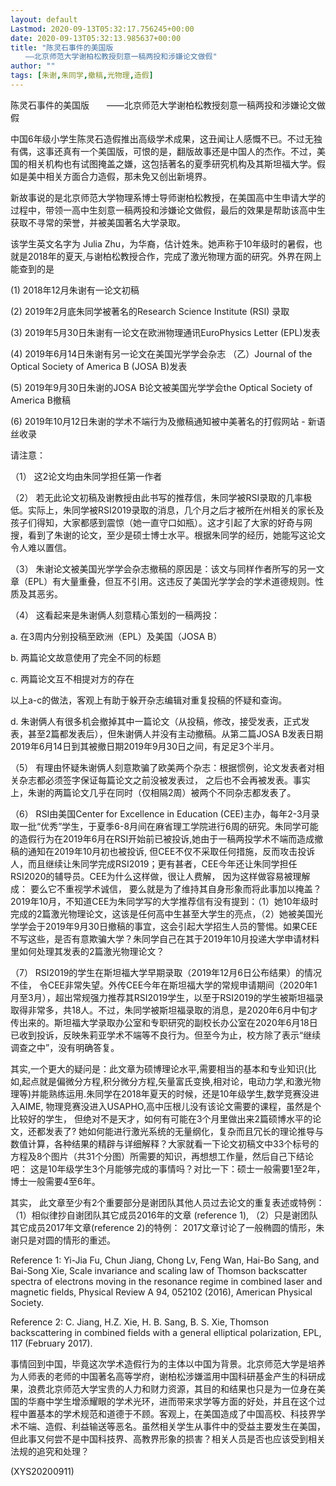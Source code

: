 ```yaml
---
layout: default
Lastmod: 2020-09-13T05:32:17.756245+00:00
date: 2020-09-13T05:32:13.985637+00:00
title: "陈灵石事件的美国版
　　——北京师范大学谢柏松教授刻意一稿两投和涉嫌论文做假"
author: ""
tags: [朱谢,朱同学,撤稿,光物理,造假]
---
```


陈灵石事件的美国版　　——北京师范大学谢柏松教授刻意一稿两投和涉嫌论文做假

中国6年级小学生陈灵石造假推出高级学术成果，这丑闻让人感慨不已。不过无独有偶，这事还真有一个美国版，可恨的是，翻版故事还是中国人的杰作。不过，美国的相关机构也有试图掩盖之嫌，这包括著名的夏季研究机构及其斯坦福大学。假如是美中相关方面合力造假，那未免又创出新境界。

新故事说的是北京师范大学物理系博士导师谢柏松教授，在美国高中生申请大学的过程中，带领一高中生刻意一稿两投和涉嫌论文做假，最后的效果是帮助该高中生获取不寻常的荣誉，并被美国著名大学录取。

该学生英文名字为 Julia Zhu，为华裔，估计姓朱。她声称于10年级时的暑假，也就是2018年的夏天,与谢柏松教授合作，完成了激光物理方面的研究。外界在网上能查到的是

(1) 2018年12月朱谢有一论文初稿

(2) 2019年2月底朱同学被著名的Research Science Institute (RSI) 录取

(3) 2019年5月30日朱谢有一论文在欧洲物理通讯EuroPhysics Letter (EPL)发表

(4) 2019年6月14日朱谢有另一论文在美国光学学会杂志 （乙）Journal of the Optical Society of America B (JOSA B)发表

(5) 2019年9月30日朱谢的JOSA B论文被美国光学学会the Optical Society of America B撤稿

(6) 2019年10月12日朱谢的学术不端行为及撤稿通知被中美著名的打假网站 - 新语丝收录

请注意：

（1）   这2论文均由朱同学担任第一作者

（2）   若无此论文初稿及谢教授由此书写的推荐信，朱同学被RSI录取的几率极低。实际上，朱同学被RSI2019录取的消息，几个月之后才被所在州相关的家长及孩子们得知，大家都感到震惊（她一直守口如瓶）。这才引起了大家的好奇与网搜，看到了朱谢的论文，至少是硕士博士水平。根据朱同学的经历，她能写这论文令人难以置信。

（3）   朱谢论文被美国光学学会杂志撤稿的原因是：该文与同样作者所写的另一文章（EPL）有大量重叠，但互不引用。这违反了美国光学学会的学术道德规则。性质及其恶劣。

（4）   这看起来是朱谢俩人刻意精心策划的一稿两投：

a.  在3周内分别投稿至欧洲（EPL）及美国（JOSA B）

b.  两篇论文故意使用了完全不同的标题

c.  两篇论文互不相提对方的存在

以上a-c的做法，客观上有助于躲开杂志编辑对重复投稿的怀疑和查询。

d.  朱谢俩人有很多机会撤掉其中一篇论文（从投稿，修改，接受发表，正式发表，甚至2篇都发表后），但朱谢俩人并没有主动撤稿。从第二篇JOSA B发表日期2019年6月14日到其被撤日期2019年9月30日之间，有足足3个半月。

（5）   有理由怀疑朱谢俩人刻意欺骗了欧美两个杂志：根据惯例，论文发表者对相关杂志都必须签字保证每篇论文之前没被发表过， 之后也不会再被发表。事实上，朱谢的两篇论文几乎在同时（仅相隔2周）被两个不同杂志都发表了。

（6）   RSI由美国Center for Excellence in Education (CEE)主办，每年2-3月录取一批“优秀”学生，于夏季6-8月间在麻省理工学院进行6周的研究。朱同学可能的造假行为在2019年6月在RSI开始前已被投诉,她由于一稿两投学术不端而造成撤稿的通知在2019年10月初也被投诉, 但CEE不仅不采取任何措施，反而攻击投诉人，而且继续让朱同学完成RSI2019；更有甚者，CEE今年还让朱同学担任RSI2020的辅导员。CEE为什么这样做，很让人费解， 因为这样做容易被理解成： 要么它不重视学术诚信， 要么就是为了维持其自身形象而将此事加以掩盖？ 2019年10月，不知道CEE为朱同学写的大学推荐信有没有提到：（1）她10年级时完成的2篇激光物理论文，这该是任何高中生甚至大学生的亮点，（2）她被美国光学学会于2019年9月30日撤稿的事宜，这会引起大学招生人员的警惕。如果CEE不写这些，是否有意欺骗大学？朱同学自己在其于2019年10月投递大学申请材料里如何处理其发表的2篇激光物理论文？

（7）   RSI2019的学生在斯坦福大学早期录取（2019年12月6日公布结果）的情况不佳， 令CEE非常失望。外传CEE今年在斯坦福大学的常规申请期间（2020年1月至3月），超出常规强力推荐其RSI2019学生，以至于RSI2019的学生被斯坦福录取得非常多，共18人。不过，朱同学被斯坦福录取的消息，是2020年6月中旬才传出来的。斯坦福大学录取办公室和专职研究的副校长办公室在2020年6月18日已收到投诉，反映朱莉亚学术不端等不良行为。但至今为止，校方除了表示“继续调查之中”，没有明确答复。

其实,一个更大的疑问是：此文章为硕博理论水平,需要相当的基本和专业知识(比如,起点就是偏微分方程,积分微分方程,矢量富氏变换,相对论，电动力学,和激光物理等)并能熟练运用.朱同学在2018年夏天的时候，还是10年级学生,数学竞赛没进入AIME, 物理竞赛没进入USAPHO,高中压根儿没有该论文需要的课程，虽然是个比较好的学生， 但绝对不是天才，如何有可能在3个月里做出来2篇硕博水平的论文，还都发表了? 她如何能进行激光系统的无量纲化，复杂而且冗长的理论推导与数值计算，各种结果的精辟与详细解释？大家就看一下论文初稿文中33个标号的方程及8个图片（共31个分图）所需要的知识，再想想工作量，然后自己下结论吧： 这是10年级学生3个月能够完成的事情吗？对比一下：硕士一般需要1至2年， 博士一般需要4至6年。

其实， 此文章至少有2个重要部分是谢团队其他人员过去论文的重复表述或特例：（1）相似律抄自谢团队其它成员2016年的文章 (reference 1), （2）只是谢团队其它成员2017年文章(reference 2)的特例： 2017文章讨论了一般椭圆的情形，朱谢只是对圆的情形的重述。

Reference 1: Yi-Jia Fu, Chun Jiang, Chong Lv, Feng Wan, Hai-Bo Sang, and Bai-Song Xie, Scale invariance and scaling law of Thomson backscatter spectra of electrons moving in the resonance regime in combined laser and magnetic fields, Physical Review A 94, 052102 (2016), American Physical Society.

Reference 2: C. Jiang, H.Z. Xie, H. B. Sang, B. S. Xie, Thomson backscattering in combined fields with a general elliptical polarization, EPL, 117 (February 2017).

事情回到中国，毕竟这次学术造假行为的主体以中国为背景。北京师范大学是培养为人师表的老师的中国著名高等学府，谢柏松涉嫌滥用中国科研基金产生的科研成果，浪费北京师范大学宝贵的人力和财力资源，其目的和结果也只是为一位身在美国的华裔中学生增添耀眼的学术光环，进而带来求学等方面的好处，并且在这个过程中置基本的学术规范和道德于不顾。客观上，在美国造成了中国高校、科技界学术不端、造假、利益输送等恶名。虽然相关学生从事件中的受益主要发生在美国，但此事又何尝不是中国科技界、高教界形象的损害？相关人员是否也应该受到相关法规的追究和处理？

(XYS20200911)


